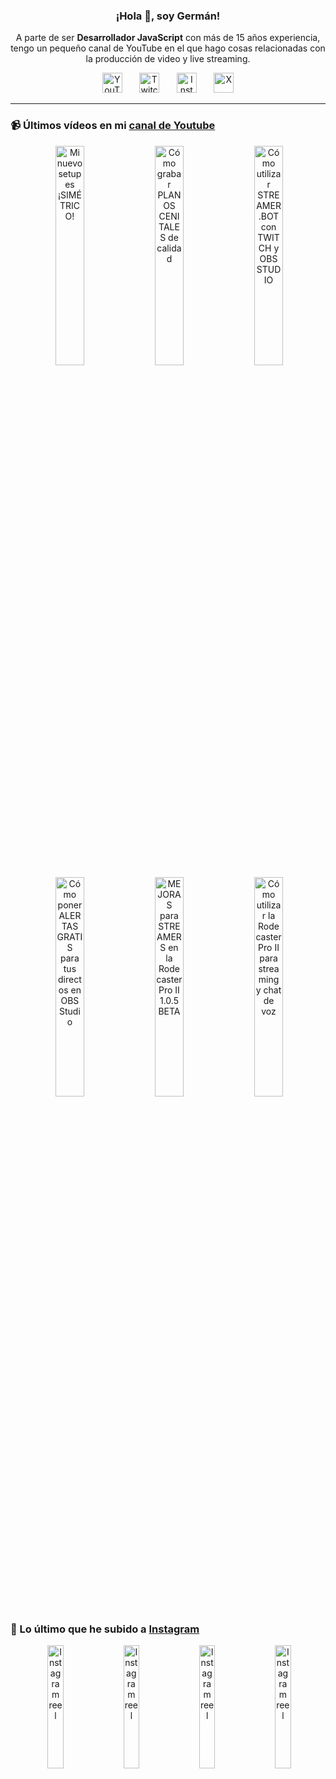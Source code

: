 <p align="center" width="300">
  <h3 align="center">¡Hola 👋, soy Germán!</h3>
</p>

<p align="center">A parte de ser <strong>Desarrollador JavaScript</strong> con más de 15 años experiencia, tengo un pequeño canal de YouTube en el que hago cosas relacionadas con la producción de video y live streaming.</p>

<p align="center">
  <a href="https://youtube.com/@germix" target="blank"><img src="https://cdn.simpleicons.org/youtube/FF0000" alt="YouTube" title="YouTube" width="32px" /></a>
  &#8287;&#8287;&#8287;&#8287;&#8287;
  <a href="https://twitch.tv/germix_tv" target="blank"><img src="https://cdn.simpleicons.org/twitch/9146FF" alt="Twitch" title="Twitch" width="32px" /></a>
  &#8287;&#8287;&#8287;&#8287;&#8287;
  <a href="https://instagram.com/germix_tv" target="blank"><img src="https://cdn.simpleicons.org/instagram/E4405F" alt="Instagram" title="Instagram" width="32px" /></a>
  &#8287;&#8287;&#8287;&#8287;&#8287;
  <a href="https://x.com/germix_tv" target="blank"><img src="https://cdn.simpleicons.org/x/000000" alt="X" title="X" width="32px" />
  </a>
</p>

<hr />

<p align="center">
  <h3>📹 Últimos vídeos en mi <a href="https://youtube.com/@germix?sub_confirmation=1" target="blank">canal de Youtube</a></h3>
</p>
<p align="center">&#8287;<a href="https://youtu.be/ibEAW0cBqQA" target="blank"><img width="30%" src="https://img.youtube.com/vi/ibEAW0cBqQA/mqdefault.jpg" alt="Mi nuevo setup es ¡SIMÉTRICO!" title="Mi nuevo setup es ¡SIMÉTRICO!" /></a>  &#8287;<a href="https://youtu.be/2XDhlqEN3cE" target="blank"><img width="30%" src="https://img.youtube.com/vi/2XDhlqEN3cE/mqdefault.jpg" alt="Cómo grabar PLANOS CENITALES de calidad" title="Cómo grabar PLANOS CENITALES de calidad" /></a>  &#8287;<a href="https://youtu.be/2AilFoiYnlc" target="blank"><img width="30%" src="https://img.youtube.com/vi/2AilFoiYnlc/mqdefault.jpg" alt="Cómo utilizar STREAMER.BOT con TWITCH y OBS STUDIO" title="Cómo utilizar STREAMER.BOT con TWITCH y OBS STUDIO" /></a><br />  &#8287;<a href="https://youtu.be/3EUPLZjGjkY" target="blank"><img width="30%" src="https://img.youtube.com/vi/3EUPLZjGjkY/mqdefault.jpg" alt="Cómo poner ALERTAS GRATIS para tus directos en OBS Studio" title="Cómo poner ALERTAS GRATIS para tus directos en OBS Studio" /></a>  &#8287;<a href="https://youtu.be/3mLzME7gODA" target="blank"><img width="30%" src="https://img.youtube.com/vi/3mLzME7gODA/mqdefault.jpg" alt="MEJORAS para STREAMERS en la Rodecaster Pro II 1.0.5 BETA" title="MEJORAS para STREAMERS en la Rodecaster Pro II 1.0.5 BETA" /></a>  &#8287;<a href="https://youtu.be/8784wBhHpVo" target="blank"><img width="30%" src="https://img.youtube.com/vi/8784wBhHpVo/mqdefault.jpg" alt="Cómo utilizar la Rodecaster Pro II para streaming y chat de voz" title="Cómo utilizar la Rodecaster Pro II para streaming y chat de voz" /></a></p>

<p align="center">
  <h3>📸 Lo último que he subido a <a href="https://instagram.com/germix_tv" target="blank">Instagram</a></h3>
</p>
<p align="center">&#8287;<a href='https://instagram.com/p/DE-TbpVNcGd' target='_blank'><img width='22.5%' src='https://scontent-waw2-1.cdninstagram.com/v/t51.29350-15/472990735_1577285422906816_3361671994748548350_n.jpg?stp=dst-jpg_e15_p480x480_tt6&efg=eyJ2ZW5jb2RlX3RhZyI6ImltYWdlX3VybGdlbi4xMDgweDE5MjAuc2RyLmYyOTM1MC5kZWZhdWx0X2NvdmVyX2ZyYW1lIn0&_nc_ht=scontent-waw2-1.cdninstagram.com&_nc_cat=104&_nc_ohc=4v1H_LhR950Q7kNvgG9_NCw&_nc_gid=9002a719f9ab48e1bce562bee10eaf4c&edm=ACHbZRIBAAAA&ccb=7-5&ig_cache_key=MzU0ODM1OTAxOTEwMzM3MTY3Nw%3D%3D.3-ccb7-5&oh=00_AYAnhZ3nufOe038BWJNHCGKqmCZF_TEkLvLobAMLpkTO_w&oe=67945C71&_nc_sid=c024bc' alt='Instagram reel' /></a>  &#8287;<a href='https://instagram.com/p/DE905pINOKU' target='_blank'><img width='22.5%' src='https://scontent-waw2-2.cdninstagram.com/v/t51.29350-15/474044974_947778204204559_7179196202823806874_n.jpg?stp=dst-jpg_e15_p480x480_tt6&efg=eyJ2ZW5jb2RlX3RhZyI6ImltYWdlX3VybGdlbi43MjB4MTI4MC5zZHIuZjI5MzUwLmRlZmF1bHRfY292ZXJfZnJhbWUifQ&_nc_ht=scontent-waw2-2.cdninstagram.com&_nc_cat=107&_nc_ohc=GpSf3_jRAYAQ7kNvgFdziDI&_nc_gid=9002a719f9ab48e1bce562bee10eaf4c&edm=ACHbZRIBAAAA&ccb=7-5&ig_cache_key=MzU0ODIyNDc0MTAyNzY2ODYyOA%3D%3D.3-ccb7-5&oh=00_AYDWsusoZskzU14Y_CAUiRtlUUJN24TNcOK1vZuIl_jw_Q&oe=67944473&_nc_sid=c024bc' alt='Instagram reel' /></a>  &#8287;<a href='https://instagram.com/p/DE8i8jfRf6c' target='_blank'><img width='22.5%' src='https://scontent-waw2-2.cdninstagram.com/v/t51.2885-15/474081989_18268190377250009_390229483952806731_n.jpg?stp=dst-jpg_e15_p480x480_tt6&efg=eyJ2ZW5jb2RlX3RhZyI6ImltYWdlX3VybGdlbi4xMjE1eDIxNjAuc2RyLmY3NTc2MS5kZWZhdWx0X2NvdmVyX2ZyYW1lIn0&_nc_ht=scontent-waw2-2.cdninstagram.com&_nc_cat=105&_nc_ohc=To_ZAlZyfDYQ7kNvgHFQ2nd&_nc_gid=9002a719f9ab48e1bce562bee10eaf4c&edm=ACHbZRIBAAAA&ccb=7-5&ig_cache_key=MzU0Nzg2NDMwMTMxNjczNDYyMA%3D%3D.3-ccb7-5&oh=00_AYCELdFk5Ls6_FsgPL-QpHSao7gHgqXbrcHz5nADy7YGrw&oe=67943672&_nc_sid=c024bc' alt='Instagram reel' /></a>  &#8287;<a href='https://instagram.com/p/DE5ph1nNkpS' target='_blank'><img width='22.5%' src='https://scontent-waw2-2.cdninstagram.com/v/t51.29350-15/473755463_1134782054884476_1147529015703000718_n.jpg?stp=dst-jpg_e15_p480x480_tt6&efg=eyJ2ZW5jb2RlX3RhZyI6ImltYWdlX3VybGdlbi43MjB4MTI4MC5zZHIuZjI5MzUwLmRlZmF1bHRfY292ZXJfZnJhbWUifQ&_nc_ht=scontent-waw2-2.cdninstagram.com&_nc_cat=100&_nc_ohc=e0zRNpp5VqgQ7kNvgHuct0A&_nc_gid=9002a719f9ab48e1bce562bee10eaf4c&edm=ACHbZRIBAAAA&ccb=7-5&ig_cache_key=MzU0NzA0ODgyNjc0Njg0OTg3NA%3D%3D.3-ccb7-5&oh=00_AYAiJauheC_YpsVJGftM4MkUrmf5xKziv2z85rtjzxKOHQ&oe=67943799&_nc_sid=c024bc' alt='Instagram reel' /></a></p>
